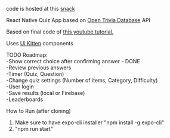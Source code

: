 code is hosted at this [snack](https://snack.expo.io/@ajbocar/quiz-app)

React Native Quiz App based on [Open Trivia Database](https://opentdb.com/) API

Based on final code of [this youtube tutorial.](https://www.youtube.com/watch?v=F2JCjVSZlG0&t=1566s)

Uses [Ui Kitten](https://akveo.github.io/react-native-ui-kitten/) components

TODO Roadmap:  
-Show correct choice after confirming answer - DONE  
-Review previous answers  
-Timer (Quiz, Question)  
-Change quiz settings (Number of items, Category, Difficulty)  
-User login  
-Save results (local or Firebase)  
-Leaderboards

How to Run (after cloning)

1. Make sure to have expo-cli installer "npm install -g expo-cli"
2. "npm run start"

